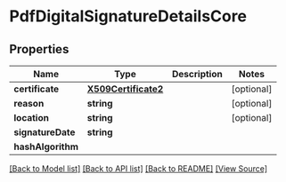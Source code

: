 ﻿# PdfDigitalSignatureDetailsCore


## Properties
Name | Type | Description | Notes
------------ | ------------- | ------------- | -------------
**certificate** | [**X509Certificate2**](X509Certificate2.md) |  | [optional]
**reason** | **string** |  | [optional]
**location** | **string** |  | [optional]
**signatureDate** | **string** |  | 
**hashAlgorithm** |  |  | 

[[Back to Model list]](../README.md#documentation-for-models) [[Back to API list]](../README.md#documentation-for-api-endpoints) [[Back to README]](../README.md) [[View Source]](../src/models/pdfDigitalSignatureDetailsCore.ts)

